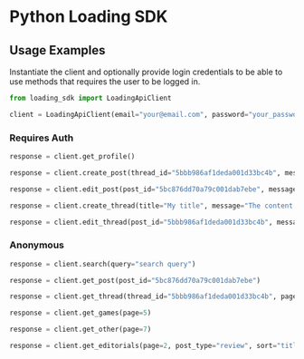 # Python Loading SDK

## Usage Examples

Instantiate the client and optionally provide login credentials to be able to use methods that requires the user to be logged in.

```python
from loading_sdk import LoadingApiClient

client = LoadingApiClient(email="your@email.com", password="your_password")
```

### Requires Auth

```python
response = client.get_profile()
```

```python
response = client.create_post(thread_id="5bbb986af1deda001d33bc4b", message="My message!")
```

```python
response = client.edit_post(post_id="5bc876dd70a79c001dab7ebe", message="My updated message!")
```

```python
response = client.create_thread(title="My title", message="The content!", category_name="games")
```

```python
response = client.edit_thread(post_id="5bbb986af1deda001d33bc4b", message="My updated message!")
```

### Anonymous

```python
response = client.search(query="search query")
```

```python
response = client.get_post(post_id="5bc876dd70a79c001dab7ebe")
```

```python
response = client.get_thread(thread_id="5bbb986af1deda001d33bc4b", page=3)
```

```python
response = client.get_games(page=5)
```

```python
response = client.get_other(page=7)
```

```python
response = client.get_editorials(page=2, post_type="review", sort="title")
```